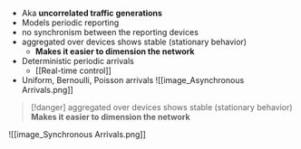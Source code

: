 - Aka **uncorrelated traffic generations**
- Models periodic reporting
- no synchronism between the reporting devices
- aggregated over devices shows stable (stationary behavior)
	- **Makes it easier to dimension the network**
- Deterministic periodic arrivals
	- [[Real-time control]]
- Uniform, Bernoulli, Poisson arrivals
![[image_Asynchronous Arrivals.png]]
> [!danger] aggregated over devices shows stable (stationary behavior) **Makes it easier to dimension the network**


![[image_Synchronous Arrivals.png]]
